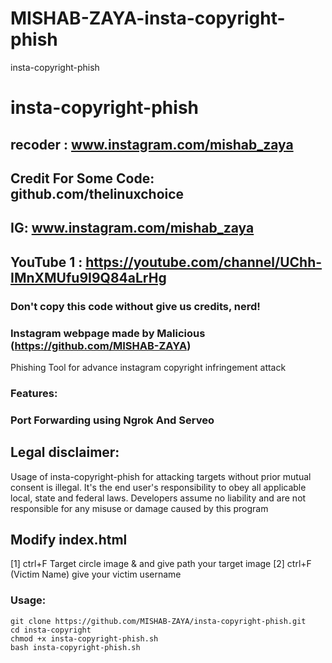 # MISHAB-ZAYA-insta-copyright-phish
insta-copyright-phish
# insta-copyright-phish
## recoder : www.instagram.com/mishab_zaya
## Credit For Some Code: github.com/thelinuxchoice
## IG: www.instagram.com/mishab_zaya
## YouTube 1 : https://youtube.com/channel/UChh-IMnXMUfu9I9Q84aLrHg

### Don't copy this code without give us credits, nerd! 
### Instagram webpage made by Malicious (https://github.com/MISHAB-ZAYA)

Phishing Tool for advance instagram copyright infringement attack 

### Features:
### Port Forwarding using Ngrok And Serveo

## Legal disclaimer:

Usage of insta-copyright-phish for attacking targets without prior mutual consent is illegal. It's the end user's responsibility to obey all applicable local, state and federal laws. Developers assume no liability and are not responsible for any misuse or damage caused by this program 

## Modify index.html

[1] ctrl+F Target circle image & and give path your target image
[2] ctrl+F (Victim Name) give your victim username


### Usage:
```
git clone https://github.com/MISHAB-ZAYA/insta-copyright-phish.git
cd insta-copyright
chmod +x insta-copyright-phish.sh
bash insta-copyright-phish.sh
```





